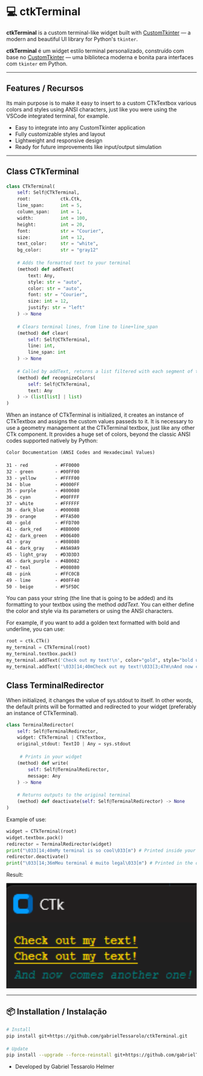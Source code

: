 # 💻 ctkTerminal

**ctkTerminal** is a custom terminal-like widget built with [CustomTkinter](https://github.com/TomSchimansky/CustomTkinter) — a modern and beautiful UI library for Python's `tkinter`.

**ctkTerminal** é um widget estilo terminal personalizado, construído com base no [CustomTkinter](https://github.com/TomSchimansky/CustomTkinter) — uma biblioteca moderna e bonita para interfaces com `tkinter` em Python.

---

## Features / Recursos

Its main purpose is to make it easy to insert to a custom CTkTextbox various colors and styles using ANSI characters, just like you were using the VSCode integrated terminal, for example.

- Easy to integrate into any CustomTkinter application  
- Fully customizable styles and layout  
- Lightweight and responsive design  
- Ready for future improvements like input/output simulation

---

## Class CTkTerminal

```py
class CTkTerminal(
    self: Self@CTkTerminal,
    root:           ctk.Ctk,
    line_span:      int = 5,
    column_span:    int = 1,
    width:          int = 100,
    height:         int = 20,
    font:           str = "Courier",
    size:           int = 12,
    text_color:     str = "white",
    bg_color:       str = "gray12"

    # Adds the formatted text to your terminal
    (method) def addText(
        text: Any,
        style: str = "auto",
        color: str = "auto",
        font: str = "Courier",
        size: int = 12,
        justify: str = "left"
    ) -> None

    # Clears terminal lines, from line to line+line_span
    (method) def clear(
        self: Self@CTkTerminal,
        line: int,
        line_span: int
    ) -> None

    # Called by addText, returns a list filtered with each segment of the text and its formatting
    (method) def recognizeColors(
        self: Self@CTkTerminal,
        text: Any
    ) -> (list[list] | list)
) 
```

When an instance of CTkTerminal is initialized, it creates an instance of CTkTextbox and assigns the custom values passeds to it. It is necessary to use a geometry management at the CTkTerminal textbox, just like any other CTk component.
It provides a huge set of colors, beyond the classic ANSI codes supported natively by Python:

```txt
Color Documentation (ANSI Codes and Hexadecimal Values)

31 - red          - #FF0000
32 - green        - #00FF00
33 - yellow       - #FFFF00
34 - blue         - #0000FF
35 - purple       - #800080
36 - cyan         - #00FFFF
37 - white        - #FFFFFF
38 - dark_blue    - #00008B
39 - orange       - #FFA500
40 - gold         - #FFD700
41 - dark_red     - #8B0000
42 - dark_green   - #006400
43 - gray         - #808080
44 - dark_gray    - #A9A9A9
45 - light_gray   - #D3D3D3
46 - dark_purple  - #4B0082
47 - teal         - #008080
48 - pink         - #FFC0CB
49 - lime         - #00FF40
50 - beige        - #F5F5DC
```

You can pass your string (the line that is going to be added) and its formatting to your textbox using the method *addText*.
You can either define the color and style via its parameters or using the ANSI characters.

For example, if you want to add a golden text formatted with bold and underline, you can use:
```py
root = ctk.CTk()
my_terminal = CTkTerminal(root)
my_terminal.textbox.pack()
my_terminal.addText('Check out my text!\n', color="gold", style="bold underline") # via parameters
my_terminal.addText('\033[14;40mCheck out my text!\033[3;47m\nAnd now comes another one!') # via ANSI
```

## Class TerminalRedirector

When initialized, it changes the value of sys.stdout to itself. In other words, the default prints will be formatted and redirected to your widget (preferably an instance of CTkTerminal).

```py
class TerminalRedirector(
    self: Self@TerminalRedirector,
    widget: CTkTerminal | CTkTextbox,
    original_stdout: TextIO | Any = sys.stdout

     # Prints in your widget
    (method) def write(
        self: Self@TerminalRedirector,
        message: Any
    ) -> None

    # Returns outputs to the original terminal
    (method) def deactivate(self: Self@TerminalRedirector) -> None
) 
```
Example of use:
```py
widget = CTkTerminal(root)
widget.textbox.pack()
redirector = TerminalRedirector(widget)
print("\033[14;40mMy terminal is so cool\033[m") # Printed inside your terminal/widget
redirector.deactivate()
print("\033[14;36mMeu terminal é muito legal\033[m") # Printed in the original terminal
```

Result:
<p align="center"><img src="assets/demo.png" alt="CTkTerminal demo" width="600"/></p>

---

## 📦 Installation / Instalação

```bash
# Install
pip install git+https://github.com/gabrielTessarolo/ctkTerminal.git

# Update
pip install --upgrade --force-reinstall git+https://github.com/gabrielTessarolo/ctkTerminal.git
```

- Developed by Gabriel Tessarolo Helmer
